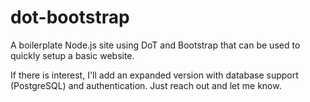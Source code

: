 # dot-bootstrap

A boilerplate Node.js site using DoT and Bootstrap that can be used to quickly setup a basic website. 

If there is interest, I'll add an expanded version with database support (PostgreSQL) and authentication. Just reach out and let me know.
